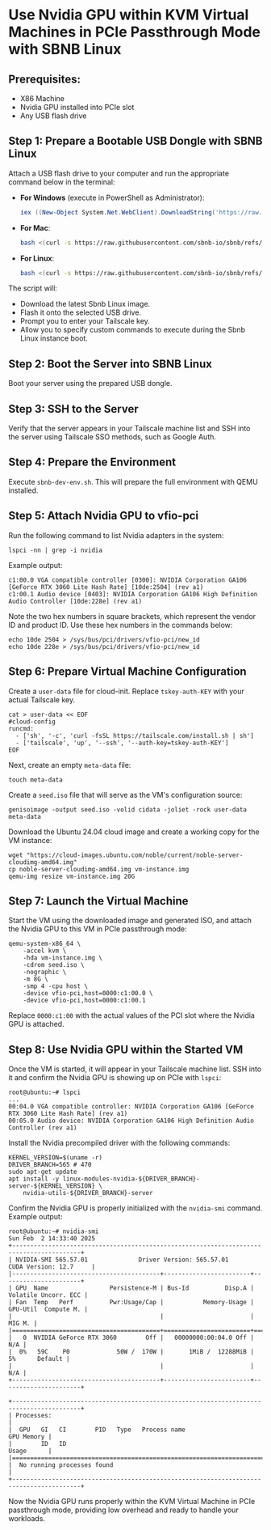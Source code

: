 # Use Nvidia GPU within KVM Virtual Machines in PCIe Passthrough Mode with SBNB Linux

## Prerequisites:

- X86 Machine
- Nvidia GPU installed into PCIe slot
- Any USB flash drive

## Step 1: Prepare a Bootable USB Dongle with SBNB Linux

Attach a USB flash drive to your computer and run the appropriate command below in the terminal:

- **For Windows** (execute in PowerShell as Administrator):
  ```powershell
  iex ((New-Object System.Net.WebClient).DownloadString('https://raw.githubusercontent.com/sbnb-io/sbnb/refs/heads/main/scripts/install-win.ps1'))
  ```

- **For Mac**:
  ```bash
  bash <(curl -s https://raw.githubusercontent.com/sbnb-io/sbnb/refs/heads/main/scripts/install-mac.sh)
  ```

- **For Linux**:
  ```bash
  bash <(curl -s https://raw.githubusercontent.com/sbnb-io/sbnb/refs/heads/main/scripts/install-linux.sh)
  ```

The script will:
- Download the latest Sbnb Linux image.
- Flash it onto the selected USB drive.
- Prompt you to enter your Tailscale key.
- Allow you to specify custom commands to execute during the Sbnb Linux instance boot.

## Step 2: Boot the Server into SBNB Linux

Boot your server using the prepared USB dongle.

## Step 3: SSH to the Server

Verify that the server appears in your Tailscale machine list and SSH into the server using Tailscale SSO methods, such as Google Auth.

## Step 4: Prepare the Environment

Execute `sbnb-dev-env.sh`. This will prepare the full environment with QEMU installed.

## Step 5: Attach Nvidia GPU to vfio-pci

Run the following command to list Nvidia adapters in the system:

```
lspci -nn | grep -i nvidia
```

Example output:

```
c1:00.0 VGA compatible controller [0300]: NVIDIA Corporation GA106 [GeForce RTX 3060 Lite Hash Rate] [10de:2504] (rev a1)
c1:00.1 Audio device [0403]: NVIDIA Corporation GA106 High Definition Audio Controller [10de:228e] (rev a1)
```

Note the two hex numbers in square brackets, which represent the vendor ID and product ID. Use these hex numbers in the commands below:

```
echo 10de 2504 > /sys/bus/pci/drivers/vfio-pci/new_id
echo 10de 228e > /sys/bus/pci/drivers/vfio-pci/new_id
```

## Step 6: Prepare Virtual Machine Configuration

Create a `user-data` file for cloud-init. Replace `tskey-auth-KEY` with your actual Tailscale key.

```
cat > user-data << EOF
#cloud-config
runcmd:
  - ['sh', '-c', 'curl -fsSL https://tailscale.com/install.sh | sh']
  - ['tailscale', 'up', '--ssh', '--auth-key=tskey-auth-KEY']
EOF
```

Next, create an empty `meta-data` file:

```
touch meta-data
```

Create a `seed.iso` file that will serve as the VM's configuration source:

```
genisoimage -output seed.iso -volid cidata -joliet -rock user-data meta-data
```

Download the Ubuntu 24.04 cloud image and create a working copy for the VM instance:

```
wget "https://cloud-images.ubuntu.com/noble/current/noble-server-cloudimg-amd64.img"
cp noble-server-cloudimg-amd64.img vm-instance.img
qemu-img resize vm-instance.img 20G
```

## Step 7: Launch the Virtual Machine

Start the VM using the downloaded image and generated ISO, and attach the Nvidia GPU to this VM in PCIe passthrough mode:

```
qemu-system-x86_64 \
    -accel kvm \
    -hda vm-instance.img \
    -cdrom seed.iso \
    -nographic \
    -m 8G \
    -smp 4 -cpu host \
    -device vfio-pci,host=0000:c1:00.0 \
    -device vfio-pci,host=0000:c1:00.1
```

Replace `0000:c1:00` with the actual values of the PCI slot where the Nvidia GPU is attached.

## Step 8: Use Nvidia GPU within the Started VM

Once the VM is started, it will appear in your Tailscale machine list. SSH into it and confirm the Nvidia GPU is showing up on PCIe with `lspci`:

```
root@ubuntu:~# lspci
...
00:04.0 VGA compatible controller: NVIDIA Corporation GA106 [GeForce RTX 3060 Lite Hash Rate] (rev a1)
00:05.0 Audio device: NVIDIA Corporation GA106 High Definition Audio Controller (rev a1)
```

Install the Nvidia precompiled driver with the following commands:

```
KERNEL_VERSION=$(uname -r)
DRIVER_BRANCH=565 # 470
sudo apt-get update
apt install -y linux-modules-nvidia-${DRIVER_BRANCH}-server-${KERNEL_VERSION} \
    nvidia-utils-${DRIVER_BRANCH}-server
```

Confirm the Nvidia GPU is properly initialized with the `nvidia-smi` command. Example output:

```
root@ubuntu:~# nvidia-smi
Sun Feb  2 14:33:40 2025       
+-----------------------------------------------------------------------------------------+
| NVIDIA-SMI 565.57.01              Driver Version: 565.57.01      CUDA Version: 12.7     |
|-----------------------------------------+------------------------+----------------------+
| GPU  Name                 Persistence-M | Bus-Id          Disp.A | Volatile Uncorr. ECC |
| Fan  Temp   Perf          Pwr:Usage/Cap |           Memory-Usage | GPU-Util  Compute M. |
|                                         |                        |               MIG M. |
|=========================================+========================+======================|
|   0  NVIDIA GeForce RTX 3060        Off |   00000000:00:04.0 Off |                  N/A |
|  0%   59C    P0             50W /  170W |       1MiB /  12288MiB |      5%      Default |
|                                         |                        |                  N/A |
+-----------------------------------------+------------------------+----------------------+
                                                                                         
+-----------------------------------------------------------------------------------------+
| Processes:                                                                              |
|  GPU   GI   CI        PID   Type   Process name                              GPU Memory |
|        ID   ID                                                               Usage      |
|=========================================================================================|
|  No running processes found                                                             |
+-----------------------------------------------------------------------------------------+
```

Now the Nvidia GPU runs properly within the KVM Virtual Machine in PCIe passthrough mode, providing low overhead and ready to handle your workloads.

